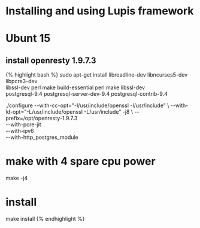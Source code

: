 # Installing and using Lupis framework

# Ubunt 15

## install openresty 1.9.7.3

{% highlight bash %}
sudo apt-get install libreadline-dev libncurses5-dev libpcre3-dev \
    libssl-dev perl make build-essential perl make libssl-dev \
    postgresql-9.4 postgresql-server-dev-9.4 postgresql-contrib-9.4
    
./configure --with-cc-opt="-I/usr/include/openssl -I/usr/include" \ 
--with-ld-opt="-L/usr/include/openssl -L/usr/include" -j8 \ 
--prefix=/opt/openresty-1.9.7.3 \
--with-pcre-jit \
--with-ipv6 \
--with-http_postgres_module

# make with 4 spare cpu power
make -j4
# install
make install
{% endhighlight %}
